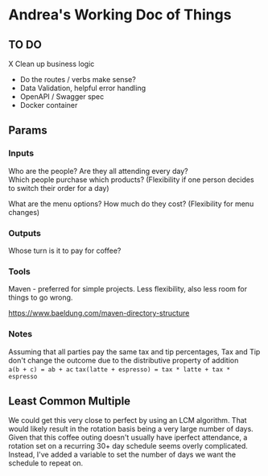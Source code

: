 # Andrea's Working Doc of Things  

## TO DO 

X Clean up business logic  
- Do the routes / verbs make sense? 
- Data Validation, helpful error handling  
- OpenAPI / Swagger spec  
- Docker container  


## Params  

### Inputs  
Who are the people? 
Are they all attending every day?  
Which people purchase which products?
(Flexibility if one person decides to switch their order for a day)  

What are the menu options? How much do they cost?
(Flexibility for menu changes)


### Outputs  
Whose turn is it to pay for coffee?  


### Tools  

Maven - preferred for simple projects. Less flexibility, also less room for things to go wrong.  

https://www.baeldung.com/maven-directory-structure

### Notes  

Assuming that all parties pay the same tax and tip percentages, Tax and Tip don't change the outcome due to the distributive property of addition   
`a(b + c) = ab + ac`
`tax(latte + espresso) = tax * latte + tax * espresso`


## Least Common Multiple  

We could get this very close to perfect by using an LCM algorithm. That would likely result in the rotation basis being a very large number of days. Given that this coffee outing doesn't usually have iperfect attendance, a rotation set on a recurring 30+ day schedule seems overly complicated. 
Instead, I've added a variable to set the number of days we want the schedule to repeat on. 



